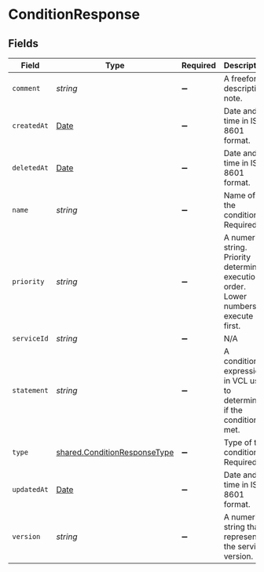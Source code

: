 # ConditionResponse


## Fields

| Field                                                                                         | Type                                                                                          | Required                                                                                      | Description                                                                                   | Example                                                                                       |
| --------------------------------------------------------------------------------------------- | --------------------------------------------------------------------------------------------- | --------------------------------------------------------------------------------------------- | --------------------------------------------------------------------------------------------- | --------------------------------------------------------------------------------------------- |
| `comment`                                                                                     | *string*                                                                                      | :heavy_minus_sign:                                                                            | A freeform descriptive note.                                                                  |                                                                                               |
| `createdAt`                                                                                   | [Date](https://developer.mozilla.org/en-US/docs/Web/JavaScript/Reference/Global_Objects/Date) | :heavy_minus_sign:                                                                            | Date and time in ISO 8601 format.                                                             | 2020-04-09T18:14:30Z                                                                          |
| `deletedAt`                                                                                   | [Date](https://developer.mozilla.org/en-US/docs/Web/JavaScript/Reference/Global_Objects/Date) | :heavy_minus_sign:                                                                            | Date and time in ISO 8601 format.                                                             | 2020-04-09T18:14:30Z                                                                          |
| `name`                                                                                        | *string*                                                                                      | :heavy_minus_sign:                                                                            | Name of the condition. Required.                                                              | test-condition                                                                                |
| `priority`                                                                                    | *string*                                                                                      | :heavy_minus_sign:                                                                            | A numeric string. Priority determines execution order. Lower numbers execute first.           | 10                                                                                            |
| `serviceId`                                                                                   | *string*                                                                                      | :heavy_minus_sign:                                                                            | N/A                                                                                           | SU1Z0isxPaozGVKXdv0eY                                                                         |
| `statement`                                                                                   | *string*                                                                                      | :heavy_minus_sign:                                                                            | A conditional expression in VCL used to determine if the condition is met.                    |                                                                                               |
| `type`                                                                                        | [shared.ConditionResponseType](../../models/shared/conditionresponsetype.md)                  | :heavy_minus_sign:                                                                            | Type of the condition. Required.                                                              |                                                                                               |
| `updatedAt`                                                                                   | [Date](https://developer.mozilla.org/en-US/docs/Web/JavaScript/Reference/Global_Objects/Date) | :heavy_minus_sign:                                                                            | Date and time in ISO 8601 format.                                                             | 2020-04-09T18:14:30Z                                                                          |
| `version`                                                                                     | *string*                                                                                      | :heavy_minus_sign:                                                                            | A numeric string that represents the service version.                                         |                                                                                               |